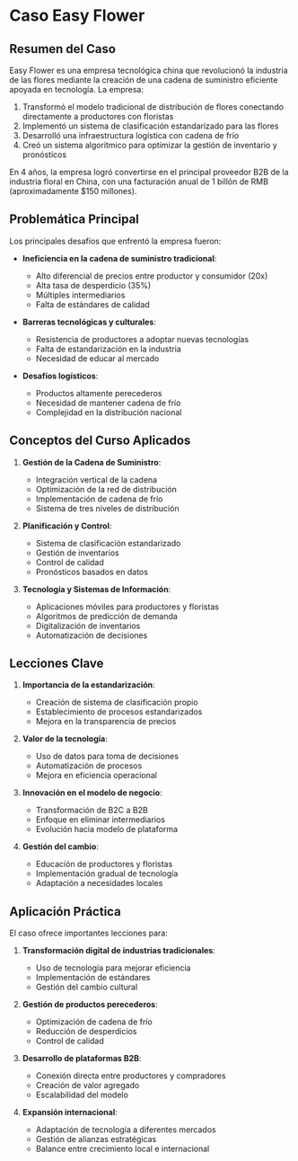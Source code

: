# Caso Easy Flower

## Resumen del Caso

Easy Flower es una empresa tecnológica china que revolucionó la industria de las flores mediante la creación de una cadena de suministro eficiente apoyada en tecnología. La empresa:

1. Transformó el modelo tradicional de distribución de flores conectando directamente a productores con floristas
2. Implementó un sistema de clasificación estandarizado para las flores
3. Desarrolló una infraestructura logística con cadena de frío
4. Creó un sistema algorítmico para optimizar la gestión de inventario y pronósticos

En 4 años, la empresa logró convertirse en el principal proveedor B2B de la industria floral en China, con una facturación anual de 1 billón de RMB (aproximadamente $150 millones).

## Problemática Principal

Los principales desafíos que enfrentó la empresa fueron:

- **Ineficiencia en la cadena de suministro tradicional**:

  - Alto diferencial de precios entre productor y consumidor (20x)
  - Alta tasa de desperdicio (35%)
  - Múltiples intermediarios
  - Falta de estándares de calidad

- **Barreras tecnológicas y culturales**:

  - Resistencia de productores a adoptar nuevas tecnologías
  - Falta de estandarización en la industria
  - Necesidad de educar al mercado

- **Desafíos logísticos**:
  - Productos altamente perecederos
  - Necesidad de mantener cadena de frío
  - Complejidad en la distribución nacional

## Conceptos del Curso Aplicados

1. **Gestión de la Cadena de Suministro**:

   - Integración vertical de la cadena
   - Optimización de la red de distribución
   - Implementación de cadena de frío
   - Sistema de tres niveles de distribución

2. **Planificación y Control**:

   - Sistema de clasificación estandarizado
   - Gestión de inventarios
   - Control de calidad
   - Pronósticos basados en datos

3. **Tecnología y Sistemas de Información**:
   - Aplicaciones móviles para productores y floristas
   - Algoritmos de predicción de demanda
   - Digitalización de inventarios
   - Automatización de decisiones

## Lecciones Clave

1. **Importancia de la estandarización**:

   - Creación de sistema de clasificación propio
   - Establecimiento de procesos estandarizados
   - Mejora en la transparencia de precios

2. **Valor de la tecnología**:

   - Uso de datos para toma de decisiones
   - Automatización de procesos
   - Mejora en eficiencia operacional

3. **Innovación en el modelo de negocio**:

   - Transformación de B2C a B2B
   - Enfoque en eliminar intermediarios
   - Evolución hacia modelo de plataforma

4. **Gestión del cambio**:
   - Educación de productores y floristas
   - Implementación gradual de tecnología
   - Adaptación a necesidades locales

## Aplicación Práctica

El caso ofrece importantes lecciones para:

1. **Transformación digital de industrias tradicionales**:

   - Uso de tecnología para mejorar eficiencia
   - Implementación de estándares
   - Gestión del cambio cultural

2. **Gestión de productos perecederos**:

   - Optimización de cadena de frío
   - Reducción de desperdicios
   - Control de calidad

3. **Desarrollo de plataformas B2B**:

   - Conexión directa entre productores y compradores
   - Creación de valor agregado
   - Escalabilidad del modelo

4. **Expansión internacional**:
   - Adaptación de tecnología a diferentes mercados
   - Gestión de alianzas estratégicas
   - Balance entre crecimiento local e internacional
